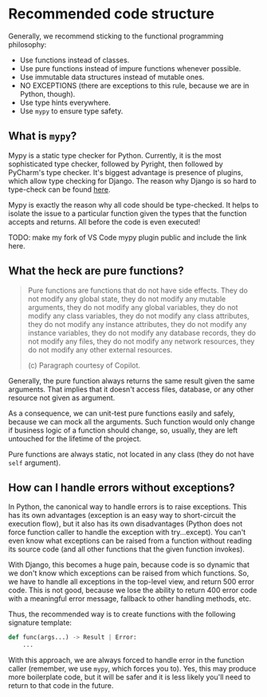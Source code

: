 # Recommended code structure

Generally, we recommend sticking to the functional programming philosophy:
- Use functions instead of classes.
- Use pure functions instead of impure functions whenever possible.
- Use immutable data structures instead of mutable ones.
- NO EXCEPTIONS (there are exceptions to this rule, because we are in Python, though).
- Use type hints everywhere.
- Use `mypy` to ensure type safety.

## What is `mypy`?

Mypy is a static type checker for Python. Currently, it is the most sophisticated type checker, followed by Pyright, then followed by PyCharm's type checker. It's biggest advantage is presence of plugins, which allow type checking for Django. The reason why Django is so hard to type-check can be found [here](why_django_is_hard_to_typecheck).

Mypy is exactly the reason why all code should be type-checked. It helps to isolate the issue to a particular function given the types that the function accepts and returns. All before the code is even executed!

TODO: make my fork of VS Code mypy plugin public and include the link here.

## What the heck are pure functions?

> Pure functions are functions that do not have side effects. They do not modify any global state, they do not modify any mutable arguments, they do not modify any global variables, they do not modify any class variables, they do not modify any class attributes, they do not modify any instance attributes, they do not modify any instance variables, they do not modify any database records, they do not modify any files, they do not modify any network resources, they do not modify any other external resources.
>
> (c) Paragraph courtesy of Copilot.

Generally, the pure function always returns the same result given the same arguments. That implies that it doesn't access files, database, or any other resource not given as argument.

As a consequence, we can unit-test pure functions easily and safely, because we can mock all the arguments. Such function would only change if business logic of a function should change, so, usually, they are left untouched for the lifetime of the project.

Pure functions are always static, not located in any class (they do not have `self` argument).

## How can I handle errors without exceptions?
In Python, the canonical way to handle errors is to raise exceptions. This has its own advantages (exception is an easy way to short-circuit the execution flow), but it also has its own disadvantages (Python does not force function caller to handle the exception with try...except). You can't even know what exceptions can be raised from a function without reading its source code (and all other functions that the given function invokes).

With Django, this becomes a huge pain, because code is so dynamic that we don't know which exceptions can be raised from which functions. So, we have to handle all exceptions in the top-level view, and return 500 error code. This is not good, because we lose the ability to return 400 error code with a meaningful error message, fallback to other handling methods, etc.

Thus, the recommended way is to create functions with the following signature template:

```python
def func(args...) -> Result | Error:
    ...
```
With this approach, we are always forced to handle error in the function caller (remember, we use `mypy`, which forces you to). Yes, this may produce more boilerplate code, but it will be safer and it is less likely you'll need to return to that code in the future.




